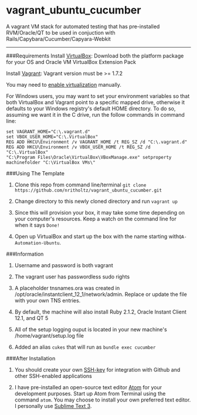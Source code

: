 vagrant_ubuntu_cucumber
=======================

A vagrant VM stack for automated testing that has pre-installed RVM/Oracle/QT to be used in conjuction with Rails/Capybara/Cucumber/Capyara-Webkit 

------------------------------------------

###Requirements
Install [VirtualBox](https://www.virtualbox.org/wiki/Downloads): Download both the platform package for your OS and Oracle VM VirtualBox Extension Pack

Install [Vagrant](https://www.vagrantup.com/downloads.html): Vagrant version must be >= 1.7.2

You may need to [enable virtualization](http://www.sysprobs.com/disable-enable-virtualization-technology-bios) manually.

For Windows users, you may want to set your environment variables so that both VirtualBox and Vagrant point to a specific mapped drive, otherwise it defaults to your Windows registry's default HOME directory. To do so, assuming we want it in the C drive, run the follow commands in command line:

    set VAGRANT_HOME="C:\.vagrant.d"
    set VBOX_USER_HOME="C:\.VirtualBox"
    REG ADD HKCU\Environment /v VAGRANT_HOME /t REG_SZ /d "C:\.vagrant.d"
    REG ADD HKCU\Environment /v VBOX_USER_HOME /t REG_SZ /d "C:\.VirtualBox"
    "C:\Program Files\Oracle\VirtualBox\VBoxManage.exe" setproperty machinefolder "C:\VirtualBox VMs\"

###Using The Template
1) Clone this repo from command line/terminal `git clone https://github.com/nritholtz/vagrant_ubuntu_cucumber.git`

2) Change directory to this newly cloned directory and run `vagrant up` 

3) Since this will provision your box, it may take some time depending on your computer's resources. Keep a watch on the command line for when it says `Done!`

4) Open up VirtualBox and start up the box with the name starting with`QA-Automation-Ubuntu`.


###Information
1) Username and password is both vagrant

2) The vagrant user has passwordless sudo rights

3) A placeholder tnsnames.ora was created in /opt/oracle/instantclient_12_1/network/admin. Replace or update the file with your own TNS entries.

4) By default, the machine will also install Ruby 2.1.2, Oracle Instant Client 12.1, and QT 5

5) All of the setup logging ouput is located in your new machine's /home/vagrant/setup.log file

6) Added an alias `cukes` that will run as `bundle exec cucumber`


###After Installation
1) You should create your own [SSH-key](https://help.github.com/articles/generating-ssh-keys/) for integration with Github and other SSH-enabled applications

2) I have pre-installed an open-source text editor [Atom](https://atom.io) for your development purposes. Start up Atom from Terminal using the command `atom`. You may choose to install your own preferred text editor. I personally use [Sublime Text 3](http://www.sublimetext.com/3). 
